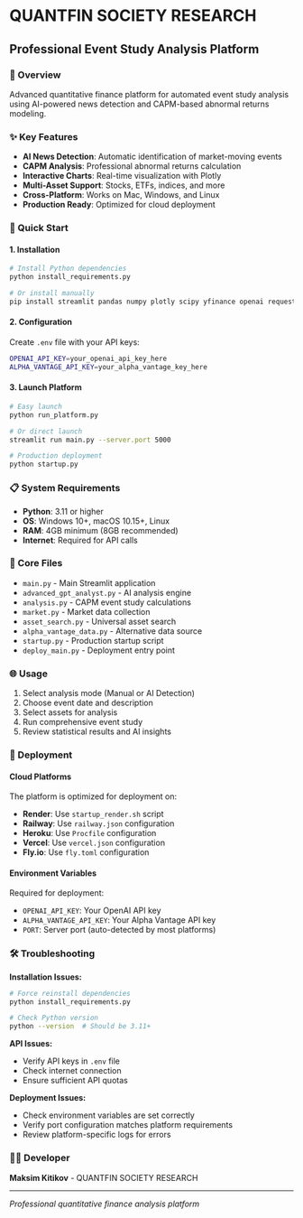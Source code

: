 # QUANTFIN SOCIETY RESEARCH

## Professional Event Study Analysis Platform

### 🎯 Overview

Advanced quantitative finance platform for automated event study analysis using AI-powered news detection and CAPM-based abnormal returns modeling.

### ✨ Key Features

* **AI News Detection**: Automatic identification of market-moving events
* **CAPM Analysis**: Professional abnormal returns calculation
* **Interactive Charts**: Real-time visualization with Plotly
* **Multi-Asset Support**: Stocks, ETFs, indices, and more
* **Cross-Platform**: Works on Mac, Windows, and Linux
* **Production Ready**: Optimized for cloud deployment

### 🚀 Quick Start

#### 1. Installation

```bash
# Install Python dependencies
python install_requirements.py

# Or install manually
pip install streamlit pandas numpy plotly scipy yfinance openai requests trafilatura python-dotenv polygon polygon-api-client
```

#### 2. Configuration

Create `.env` file with your API keys:

```bash
OPENAI_API_KEY=your_openai_api_key_here
ALPHA_VANTAGE_API_KEY=your_alpha_vantage_key_here
```

#### 3. Launch Platform

```bash
# Easy launch
python run_platform.py

# Or direct launch
streamlit run main.py --server.port 5000

# Production deployment
python startup.py
```

### 📋 System Requirements

* **Python**: 3.11 or higher
* **OS**: Windows 10+, macOS 10.15+, Linux
* **RAM**: 4GB minimum (8GB recommended)
* **Internet**: Required for API calls

### 🔧 Core Files

* `main.py` - Main Streamlit application
* `advanced_gpt_analyst.py` - AI analysis engine
* `analysis.py` - CAPM event study calculations
* `market.py` - Market data collection
* `asset_search.py` - Universal asset search
* `alpha_vantage_data.py` - Alternative data source
* `startup.py` - Production startup script
* `deploy_main.py` - Deployment entry point

### 🌐 Usage

1. Select analysis mode (Manual or AI Detection)
2. Choose event date and description
3. Select assets for analysis
4. Run comprehensive event study
5. Review statistical results and AI insights

### 🚀 Deployment

#### Cloud Platforms

The platform is optimized for deployment on:
- **Render**: Use `startup_render.sh` script
- **Railway**: Use `railway.json` configuration
- **Heroku**: Use `Procfile` configuration
- **Vercel**: Use `vercel.json` configuration
- **Fly.io**: Use `fly.toml` configuration

#### Environment Variables

Required for deployment:
- `OPENAI_API_KEY`: Your OpenAI API key
- `ALPHA_VANTAGE_API_KEY`: Your Alpha Vantage API key
- `PORT`: Server port (auto-detected by most platforms)

### 🛠️ Troubleshooting

**Installation Issues:**

```bash
# Force reinstall dependencies
python install_requirements.py

# Check Python version
python --version  # Should be 3.11+
```

**API Issues:**

* Verify API keys in `.env` file
* Check internet connection
* Ensure sufficient API quotas

**Deployment Issues:**

* Check environment variables are set correctly
* Verify port configuration matches platform requirements
* Review platform-specific logs for errors

### 👨‍💻 Developer

**Maksim Kitikov** - QUANTFIN SOCIETY RESEARCH

---

_Professional quantitative finance analysis platform_